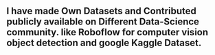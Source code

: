 ## I have made Own Datasets and Contributed publicly available on Different Data-Science community. like Roboflow for computer vision object detection and google Kaggle Dataset.
